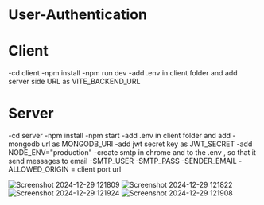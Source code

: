 # User-Authentication

# Client
-cd client
-npm install 
-npm run dev
-add .env in client folder and add server side URL as VITE_BACKEND_URL

# Server
-cd server
-npm install
-npm start
-add .env in client folder and  add 
-mongodb url as  MONGODB_URI
-add  jwt secret key as JWT_SECRET
-add NODE_ENV="production"
-create smtp in chrome and to the .env , so that it send messages to email
-SMTP_USER
-SMTP_PASS
-SENDER_EMAIL
-ALLOWED_ORIGIN =  client port url

![Screenshot 2024-12-29 121809](https://github.com/user-attachments/assets/c7e19857-294f-4113-8fa1-3af2a2957901)
![Screenshot 2024-12-29 121822](https://github.com/user-attachments/assets/7c9863b4-9a6f-451f-ac98-3eeb7eaa63cb)
![Screenshot 2024-12-29 121924](https://github.com/user-attachments/assets/2d2f3f19-4b64-4610-be0d-968f3518a32c)
![Screenshot 2024-12-29 121908](https://github.com/user-attachments/assets/e0fbba7d-fa3a-407a-b1bc-77ae470fe074)
